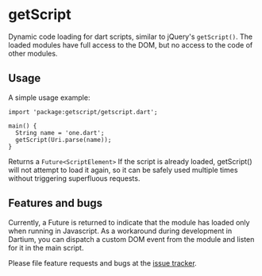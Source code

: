 # getScript

Dynamic code loading for dart scripts, similar to jQuery's `getScript()`.
The loaded modules have full access to the DOM, but no access to
the code of other modules.

## Usage

A simple usage example:

    import 'package:getscript/getscript.dart';

    main() {
      String name = 'one.dart';
      getScript(Uri.parse(name));
    }
Returns a `Future<ScriptElement>`
If the script is already loaded, getScript() will not attempt to load it
again, so it can be safely used multiple times without triggering superfluous
requests.

## Features and bugs

Currently, a Future is returned to indicate that the module has loaded only
when running in Javascript.
As a workaround during development in Dartium, you can dispatch a custom 
DOM event from the module and listen for it in the main script.


Please file feature requests and bugs at the [issue tracker][tracker].

[tracker]: https://www.github.com/GeKorm/getScript/issues
